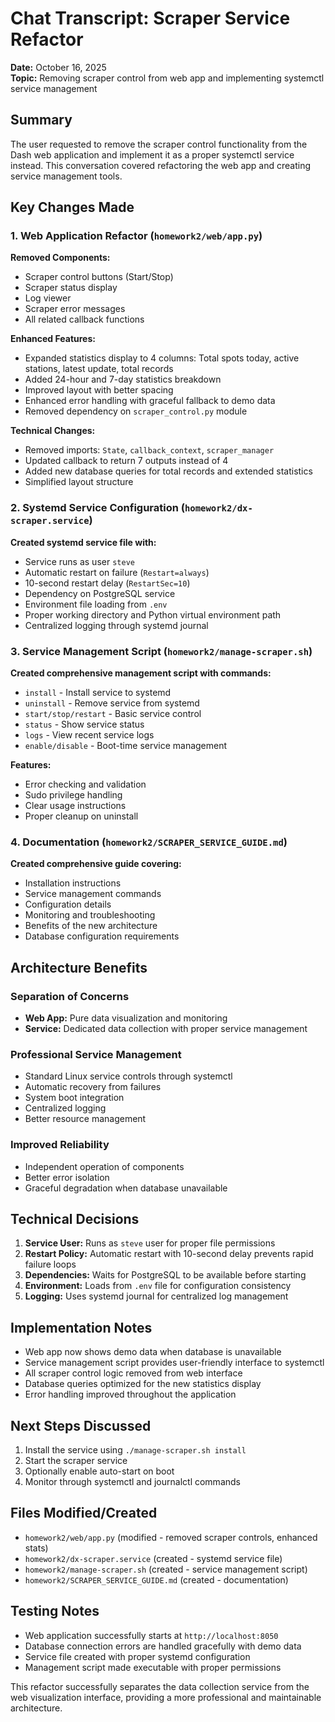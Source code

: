 # Chat Transcript: Scraper Service Refactor

**Date:** October 16, 2025  
**Topic:** Removing scraper control from web app and implementing systemctl service management

## Summary

The user requested to remove the scraper control functionality from the Dash web application and implement it as a proper systemctl service instead. This conversation covered refactoring the web app and creating service management tools.

## Key Changes Made

### 1. Web Application Refactor (`homework2/web/app.py`)

**Removed Components:**
- Scraper control buttons (Start/Stop)
- Scraper status display
- Log viewer
- Scraper error messages
- All related callback functions

**Enhanced Features:**
- Expanded statistics display to 4 columns: Total spots today, active stations, latest update, total records
- Added 24-hour and 7-day statistics breakdown
- Improved layout with better spacing
- Enhanced error handling with graceful fallback to demo data
- Removed dependency on `scraper_control.py` module

**Technical Changes:**
- Removed imports: `State`, `callback_context`, `scraper_manager`
- Updated callback to return 7 outputs instead of 4
- Added new database queries for total records and extended statistics
- Simplified layout structure

### 2. Systemd Service Configuration (`homework2/dx-scraper.service`)

**Created systemd service file with:**
- Service runs as user `steve`
- Automatic restart on failure (`Restart=always`)
- 10-second restart delay (`RestartSec=10`)
- Dependency on PostgreSQL service
- Environment file loading from `.env`
- Proper working directory and Python virtual environment path
- Centralized logging through systemd journal

### 3. Service Management Script (`homework2/manage-scraper.sh`)

**Created comprehensive management script with commands:**
- `install` - Install service to systemd
- `uninstall` - Remove service from systemd
- `start/stop/restart` - Basic service control
- `status` - Show service status
- `logs` - View recent service logs
- `enable/disable` - Boot-time service management

**Features:**
- Error checking and validation
- Sudo privilege handling
- Clear usage instructions
- Proper cleanup on uninstall

### 4. Documentation (`homework2/SCRAPER_SERVICE_GUIDE.md`)

**Created comprehensive guide covering:**
- Installation instructions
- Service management commands
- Configuration details
- Monitoring and troubleshooting
- Benefits of the new architecture
- Database configuration requirements

## Architecture Benefits

### Separation of Concerns
- **Web App:** Pure data visualization and monitoring
- **Service:** Dedicated data collection with proper service management

### Professional Service Management
- Standard Linux service controls through systemctl
- Automatic recovery from failures
- System boot integration
- Centralized logging
- Better resource management

### Improved Reliability
- Independent operation of components
- Better error isolation
- Graceful degradation when database unavailable

## Technical Decisions

1. **Service User:** Runs as `steve` user for proper file permissions
2. **Restart Policy:** Automatic restart with 10-second delay prevents rapid failure loops
3. **Dependencies:** Waits for PostgreSQL to be available before starting
4. **Environment:** Loads from `.env` file for configuration consistency
5. **Logging:** Uses systemd journal for centralized log management

## Implementation Notes

- Web app now shows demo data when database is unavailable
- Service management script provides user-friendly interface to systemctl
- All scraper control logic removed from web interface
- Database queries optimized for the new statistics display
- Error handling improved throughout the application

## Next Steps Discussed

1. Install the service using `./manage-scraper.sh install`
2. Start the scraper service
3. Optionally enable auto-start on boot
4. Monitor through systemctl and journalctl commands

## Files Modified/Created

- `homework2/web/app.py` (modified - removed scraper controls, enhanced stats)
- `homework2/dx-scraper.service` (created - systemd service file)
- `homework2/manage-scraper.sh` (created - service management script)
- `homework2/SCRAPER_SERVICE_GUIDE.md` (created - documentation)

## Testing Notes

- Web application successfully starts at `http://localhost:8050`
- Database connection errors are handled gracefully with demo data
- Service file created with proper systemd configuration
- Management script made executable with proper permissions

This refactor successfully separates the data collection service from the web visualization interface, providing a more professional and maintainable architecture.